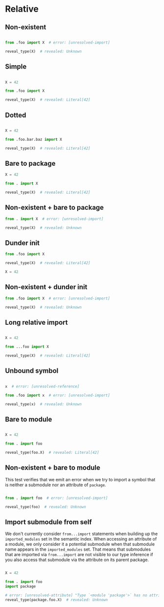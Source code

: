 # Relative

## Non-existent

```py path=package/__init__.py
```

```py path=package/bar.py
from .foo import X  # error: [unresolved-import]

reveal_type(X)  # revealed: Unknown
```

## Simple

```py path=package/__init__.py
```

```py path=package/foo.py
X = 42
```

```py path=package/bar.py
from .foo import X

reveal_type(X)  # revealed: Literal[42]
```

## Dotted

```py path=package/__init__.py
```

```py path=package/foo/bar/baz.py
X = 42
```

```py path=package/bar.py
from .foo.bar.baz import X

reveal_type(X)  # revealed: Literal[42]
```

## Bare to package

```py path=package/__init__.py
X = 42
```

```py path=package/bar.py
from . import X

reveal_type(X)  # revealed: Literal[42]
```

## Non-existent + bare to package

```py path=package/bar.py
from . import X  # error: [unresolved-import]

reveal_type(X)  # revealed: Unknown
```

## Dunder init

```py path=package/__init__.py
from .foo import X

reveal_type(X)  # revealed: Literal[42]
```

```py path=package/foo.py
X = 42
```

## Non-existent + dunder init

```py path=package/__init__.py
from .foo import X  # error: [unresolved-import]

reveal_type(X)  # revealed: Unknown
```

## Long relative import

```py path=package/__init__.py
```

```py path=package/foo.py
X = 42
```

```py path=package/subpackage/subsubpackage/bar.py
from ...foo import X

reveal_type(X)  # revealed: Literal[42]
```

## Unbound symbol

```py path=package/__init__.py
```

```py path=package/foo.py
x  # error: [unresolved-reference]
```

```py path=package/bar.py
from .foo import x  # error: [unresolved-import]

reveal_type(x)  # revealed: Unknown
```

## Bare to module

```py path=package/__init__.py
```

```py path=package/foo.py
X = 42
```

```py path=package/bar.py
from . import foo

reveal_type(foo.X)  # revealed: Literal[42]
```

## Non-existent + bare to module

This test verifies that we emit an error when we try to import a symbol that is neither a submodule
nor an attribute of `package`.

```py path=package/__init__.py
```

```py path=package/bar.py
from . import foo  # error: [unresolved-import]

reveal_type(foo)  # revealed: Unknown
```

## Import submodule from self

We don't currently consider `from...import` statements when building up the `imported_modules` set
in the semantic index. When accessing an attribute of a module, we only consider it a potential
submodule when that submodule name appears in the `imported_modules` set. That means that submodules
that are imported via `from...import` are not visible to our type inference if you also access that
submodule via the attribute on its parent package.

```py path=package/__init__.py
```

```py path=package/foo.py
X = 42
```

```py path=package/bar.py
from . import foo
import package

# error: [unresolved-attribute] "Type `<module 'package'>` has no attribute `foo`"
reveal_type(package.foo.X)  # revealed: Unknown
```
